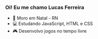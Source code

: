 ### Oi! Eu me chamo Lucas Ferreira


- 🌌 Moro em Natal - RN
- 💻 Estudando JavaScript, HTML e CSS
- 🎮 Desenvolvo jogos no tempo livre

